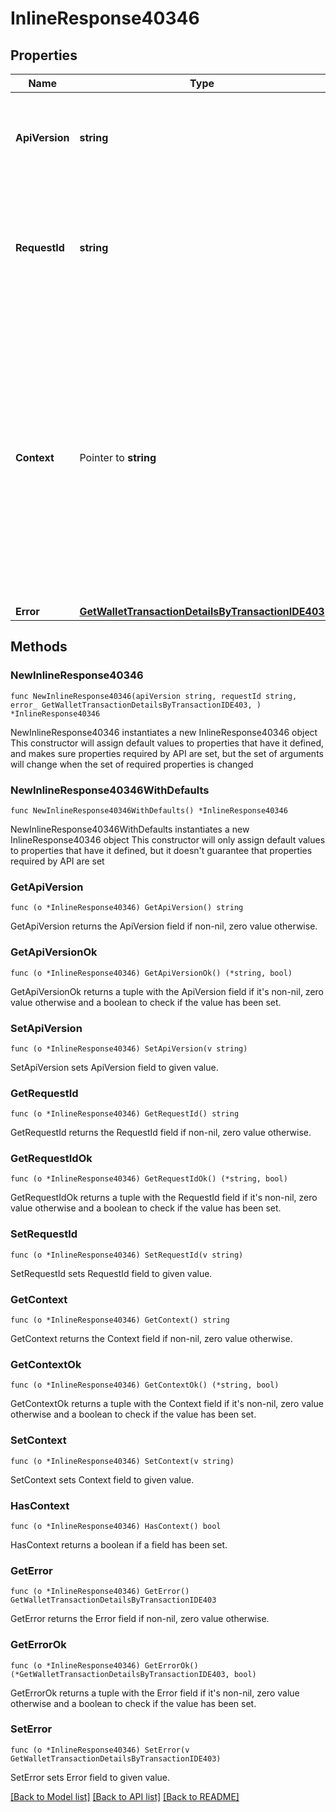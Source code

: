 # InlineResponse40346

## Properties

Name | Type | Description | Notes
------------ | ------------- | ------------- | -------------
**ApiVersion** | **string** | Specifies the version of the API that incorporates this endpoint. | 
**RequestId** | **string** | Defines the ID of the request. The &#x60;requestId&#x60; is generated by Crypto APIs and it&#39;s unique for every request. | 
**Context** | Pointer to **string** | In batch situations the user can use the context to correlate responses with requests. This property is present regardless of whether the response was successful or returned as an error. &#x60;context&#x60; is specified by the user. | [optional] 
**Error** | [**GetWalletTransactionDetailsByTransactionIDE403**](GetWalletTransactionDetailsByTransactionIDE403.md) |  | 

## Methods

### NewInlineResponse40346

`func NewInlineResponse40346(apiVersion string, requestId string, error_ GetWalletTransactionDetailsByTransactionIDE403, ) *InlineResponse40346`

NewInlineResponse40346 instantiates a new InlineResponse40346 object
This constructor will assign default values to properties that have it defined,
and makes sure properties required by API are set, but the set of arguments
will change when the set of required properties is changed

### NewInlineResponse40346WithDefaults

`func NewInlineResponse40346WithDefaults() *InlineResponse40346`

NewInlineResponse40346WithDefaults instantiates a new InlineResponse40346 object
This constructor will only assign default values to properties that have it defined,
but it doesn't guarantee that properties required by API are set

### GetApiVersion

`func (o *InlineResponse40346) GetApiVersion() string`

GetApiVersion returns the ApiVersion field if non-nil, zero value otherwise.

### GetApiVersionOk

`func (o *InlineResponse40346) GetApiVersionOk() (*string, bool)`

GetApiVersionOk returns a tuple with the ApiVersion field if it's non-nil, zero value otherwise
and a boolean to check if the value has been set.

### SetApiVersion

`func (o *InlineResponse40346) SetApiVersion(v string)`

SetApiVersion sets ApiVersion field to given value.


### GetRequestId

`func (o *InlineResponse40346) GetRequestId() string`

GetRequestId returns the RequestId field if non-nil, zero value otherwise.

### GetRequestIdOk

`func (o *InlineResponse40346) GetRequestIdOk() (*string, bool)`

GetRequestIdOk returns a tuple with the RequestId field if it's non-nil, zero value otherwise
and a boolean to check if the value has been set.

### SetRequestId

`func (o *InlineResponse40346) SetRequestId(v string)`

SetRequestId sets RequestId field to given value.


### GetContext

`func (o *InlineResponse40346) GetContext() string`

GetContext returns the Context field if non-nil, zero value otherwise.

### GetContextOk

`func (o *InlineResponse40346) GetContextOk() (*string, bool)`

GetContextOk returns a tuple with the Context field if it's non-nil, zero value otherwise
and a boolean to check if the value has been set.

### SetContext

`func (o *InlineResponse40346) SetContext(v string)`

SetContext sets Context field to given value.

### HasContext

`func (o *InlineResponse40346) HasContext() bool`

HasContext returns a boolean if a field has been set.

### GetError

`func (o *InlineResponse40346) GetError() GetWalletTransactionDetailsByTransactionIDE403`

GetError returns the Error field if non-nil, zero value otherwise.

### GetErrorOk

`func (o *InlineResponse40346) GetErrorOk() (*GetWalletTransactionDetailsByTransactionIDE403, bool)`

GetErrorOk returns a tuple with the Error field if it's non-nil, zero value otherwise
and a boolean to check if the value has been set.

### SetError

`func (o *InlineResponse40346) SetError(v GetWalletTransactionDetailsByTransactionIDE403)`

SetError sets Error field to given value.



[[Back to Model list]](../README.md#documentation-for-models) [[Back to API list]](../README.md#documentation-for-api-endpoints) [[Back to README]](../README.md)


